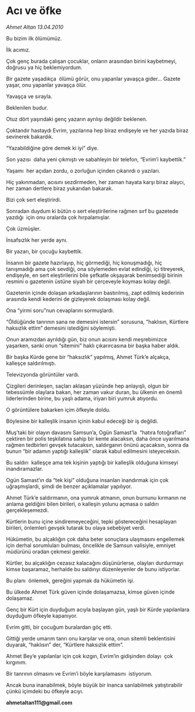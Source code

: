 # Acı ve öfke

*Ahmet Altan 13.04.2010*

<div class="yazi"><p>Bu bizim ilk ölümümüz.</p>
<p>İlk acımız.</p>
<p>Çok genç burada çalışan çocuklar, onların arasından birini kaybetmeyi, doğrusu ya hiç beklemiyordum.</p>
<p>Bir gazete yaşadıkça  ölümü görür, onu yapanlar yavaşça gider... Gazete yaşar, onu yapanlar yavaşça ölür.</p>
<p>Yavaşça ve sırayla.</p>
<p>Beklenilen budur.</p>
<p>Otuz dört yaşındaki genç yazarın ayrılışı değildir beklenen.</p>
<p>Çoktandır hastaydı Evrim, yazılarına hep biraz endişeyle ve her yazıda biraz sevinerek bakardık.</p>
<p>“Yazabildiğine göre demek ki iyi” diye.</p>
<p>Son yazısı  daha yeni çıkmıştı ve sabahleyin bir telefon, “Evrim’i kaybettik.”</p>
<p>Yaşamı  her açıdan zordu, o zorluğun içinden çıkarırdı o yazıları.</p>
<p>Hiç yakınmadan, acısını sezdirmeden, her zaman hayata karşı biraz alaycı, her zaman dertlere biraz yukarıdan bakarak.</p>
<p>Bizi çok sert eleştirirdi.</p>
<p>Sonradan duydum ki bütün o sert eleştirilerine rağmen sırf bu gazetede yazdığı  için onu oralarda çok hırpalamışlar.</p>
<p>Çok üzmüşler.</p>
<p>İnsafsızlık her yerde aynı.</p>
<p>Bir yazarı, bir çocuğu kaybettik.</p>
<p>İnsanın bir gazete hazırlayıp, hiç görmediği, hiç konuşmadığı, hiç tanışmadığı ama çok sevdiği, ona söylemeden evlat edindiği, içi titreyerek, endişeyle, en sert eleştirilerini bile şefkatle okşayarak benimsediği birinin resmini o gazetenin üstüne siyah bir çerçeveyle koyması kolay değil.</p>
<p>Gazetenin içinde dolaşan arkadaşlarının bastırılmış, zapt edilmiş kederinin arasında kendi kederini de gizleyerek dolaşması kolay değil.</p>
<p>Ona “yirmi soru”nun cevaplarını sormuşlardı.</p>
<p>“Öldüğünde tanrının sana ne demesini istersin” sorusuna, “haklısın, Kürtlere haksızlık ettim” demesini istediğini söylemişti.</p>
<p>Onun aramızdan ayrıldığı gün, biz onun acısını kendi meşrebimizce yaşarken, sanki onun “sitemini” haklı çıkarırcasına bir başka haber aldık.</p>
<p>Bir başka Kürde gene bir “haksızlık” yapılmış, Ahmet Türk’e alçakça, kalleşçe saldırılmıştı.</p>
<p>Televizyonda görüntüler vardı.</p>
<p>Çizgileri derinleşen, saçları aklaşan yüzünde hep anlayışlı, olgun bir tebessümle olaylara bakan, her zaman vakur duran, bu ülkenin en önemli liderlerinden birine, bu yaşlı adama, iriyarı biri yumruk atıyordu.</p>
<p>O görüntülere bakarken içim öfkeyle doldu.</p>
<p>Böylesine bir kalleşlik insanın içinin kabul edeceği bir iş değildi.</p>
<p>Muş’taki bir olayın davasını Samsun’a, Ogün Samast’la  “hatıra fotoğrafları” çektiren bir polis teşkilatına sahip bir kente alacaksın, daha önce uyarılmana rağmen tedbirleri gevşek tutacaksın, saldırganın önünü açacaksın, sonra da bunun “bir adamın yaptığı kalleşlik” olarak kabul edilmesini isteyeceksin.</p>
<p>Bu saldırı  kalleşçe ama tek kişinin yaptığı bir kalleşlik olduğuna kimseyi inandıramazlar.</p>
<p>Ogün Samast’ın da “tek kişi” olduğuna insanları inandırmak için çok uğraşmışlardı, şimdi de benzer açıklamalar yapılıyor.</p>
<p>Ahmet Türk’e saldırmanın, ona yumruk atmanın, onun burnunu kırmanın ne anlama geldiğini bilen birileri, o kalleşin yolunu açmasa o saldırı  gerçekleşemezdi.</p>
<p>Kürtlerin bunu içine sindiremeyeceğini, tepki göstereceğini hesaplayan birileri, önlemleri gevşek tutarak bu olaya sebebiyet verdi.</p>
<p>Hükümetin, bu alçaklığın çok daha beter sonuçlara ulaşmasını engellemek için derhal sorumluları bulması, öncelikle de Samsun valisiyle, emniyet müdürünü oradan çekmesi gerekir.</p>
<p>Kürtler, bu alçaklığın cezasız kalacağını düşünürlerse, olayları durdurmayı  kimse başaramaz, herhalde bu saldırıyı düzenleyenler de bunu istiyorlar.</p>
<p>Bu planı  önlemek, gereğini yapmak da hükümetin işi.</p>
<p>Bu ülkede Ahmet Türk güven içinde dolaşamazsa, kimse güven içinde dolaşamaz.</p>
<p>Genç bir Kürt için duyduğum acıyla başlayan gün, yaşlı bir Kürde yapılanlara duyduğum öfkeyle kapanıyor.</p>
<p>Evrim gitti, bir çocuğum buralardan göç etti.</p>
<p>Gittiği yerde umarım tanrı onu karşılar ve ona, onun sitemli beklentisini duyarak, “haklısın” der, “Kürtlere haksızlık ettim”.</p>
<p>Ahmet Bey’e yapılanlar için çok kızgın, Evrim’in gidişinden dolayı  çok kırgınım.</p>
<p>Bir tanrının olmasını ve Evrim’i böyle karşılamasını  istiyorum.</p>
<p>Ancak buna inanabilmek, böyle büyük bir inanca sarılabilmek yatıştırabilir çünkü içimdeki bu öfkeyle acıyı.</p>
<p><b>ahmetaltan111@gmail.com</b></p></div>
